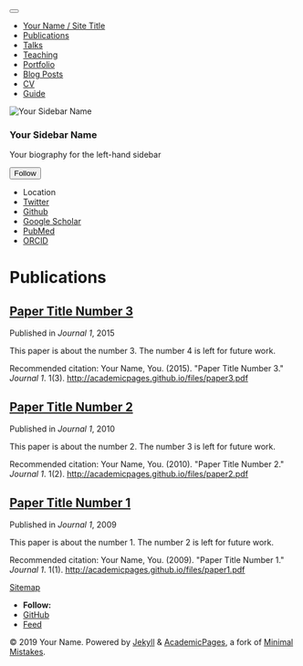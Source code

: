 <!-- # Points

## For all of the tasks that you complete can accumulate points and redeem them for special prizes!

### Total Points:

2,000


### Prize Options:
Raspberry pi- 10,000 points -->

<!doctype html><html lang="en" class="no-js"><head><meta charset="utf-8"> <!-- begin SEO --><title>Publications - Your Name / Site Title</title><meta property="og:locale" content="en-US"><meta property="og:site_name" content="Your Name / Site Title"><meta property="og:title" content="Publications"><link rel="canonical" href="https://academicpages.github.io/publications/"><meta property="og:url" content="https://academicpages.github.io/publications/"> <script type="application/ld+json"> { "@context" : "http://schema.org", "@type" : "Person", "name" : "Your Name", "url" : "https://academicpages.github.io", "sameAs" : null } </script> <!-- end SEO --><link href="https://academicpages.github.io/feed.xml" type="application/atom+xml" rel="alternate" title="Your Name / Site Title Feed"> <!-- http://t.co/dKP3o1e --><meta name="HandheldFriendly" content="True"><meta name="MobileOptimized" content="320"><meta name="viewport" content="width=device-width, initial-scale=1.0"> <script> document.documentElement.className = document.documentElement.className.replace(/\bno-js\b/g, '') + ' js '; </script> <!-- For all browsers --><link rel="stylesheet" href="https://academicpages.github.io/assets/css/main.css"><meta http-equiv="cleartype" content="on"> <!-- start custom head snippets --><link rel="apple-touch-icon" sizes="57x57" href="https://academicpages.github.io/images/apple-touch-icon-57x57.png?v=M44lzPylqQ"><link rel="apple-touch-icon" sizes="60x60" href="https://academicpages.github.io/images/apple-touch-icon-60x60.png?v=M44lzPylqQ"><link rel="apple-touch-icon" sizes="72x72" href="https://academicpages.github.io/images/apple-touch-icon-72x72.png?v=M44lzPylqQ"><link rel="apple-touch-icon" sizes="76x76" href="https://academicpages.github.io/images/apple-touch-icon-76x76.png?v=M44lzPylqQ"><link rel="apple-touch-icon" sizes="114x114" href="https://academicpages.github.io/images/apple-touch-icon-114x114.png?v=M44lzPylqQ"><link rel="apple-touch-icon" sizes="120x120" href="https://academicpages.github.io/images/apple-touch-icon-120x120.png?v=M44lzPylqQ"><link rel="apple-touch-icon" sizes="144x144" href="https://academicpages.github.io/images/apple-touch-icon-144x144.png?v=M44lzPylqQ"><link rel="apple-touch-icon" sizes="152x152" href="https://academicpages.github.io/images/apple-touch-icon-152x152.png?v=M44lzPylqQ"><link rel="apple-touch-icon" sizes="180x180" href="https://academicpages.github.io/images/apple-touch-icon-180x180.png?v=M44lzPylqQ"><link rel="icon" type="image/png" href="https://academicpages.github.io/images/favicon-32x32.png?v=M44lzPylqQ" sizes="32x32"><link rel="icon" type="image/png" href="https://academicpages.github.io/images/android-chrome-192x192.png?v=M44lzPylqQ" sizes="192x192"><link rel="icon" type="image/png" href="https://academicpages.github.io/images/favicon-96x96.png?v=M44lzPylqQ" sizes="96x96"><link rel="icon" type="image/png" href="https://academicpages.github.io/images/favicon-16x16.png?v=M44lzPylqQ" sizes="16x16"><link rel="manifest" href="https://academicpages.github.io/images/manifest.json?v=M44lzPylqQ"><link rel="mask-icon" href="https://academicpages.github.io/images/safari-pinned-tab.svg?v=M44lzPylqQ" color="#000000"><link rel="shortcut icon" href="/images/favicon.ico?v=M44lzPylqQ"><meta name="msapplication-TileColor" content="#000000"><meta name="msapplication-TileImage" content="https://academicpages.github.io/images/mstile-144x144.png?v=M44lzPylqQ"><meta name="msapplication-config" content="https://academicpages.github.io/images/browserconfig.xml?v=M44lzPylqQ"><meta name="theme-color" content="#ffffff"><link rel="stylesheet" href="https://academicpages.github.io/assets/css/academicons.css"/> <script type="text/x-mathjax-config"> MathJax.Hub.Config({ TeX: { equationNumbers: { autoNumber: "all" } } }); </script> <script type="text/x-mathjax-config"> MathJax.Hub.Config({ tex2jax: { inlineMath: [ ['$','$'], ["\\(","\\)"] ], processEscapes: true } }); </script> <script src='https://cdnjs.cloudflare.com/ajax/libs/mathjax/2.7.4/latest.js?config=TeX-MML-AM_CHTML' async></script> <!-- end custom head snippets --></head><body> <!--[if lt IE 9]><div class="notice--danger align-center" style="margin: 0;">You are using an <strong>outdated</strong> browser. Please <a href="http://browsehappy.com/">upgrade your browser</a> to improve your experience.</div><![endif]--><div class="masthead"><div class="masthead__inner-wrap"><div class="masthead__menu"><nav id="site-nav" class="greedy-nav"> <button><div class="navicon"></div></button><ul class="visible-links"><li class="masthead__menu-item masthead__menu-item--lg"><a href="https://academicpages.github.io/">Your Name / Site Title</a></li><li class="masthead__menu-item"><a href="https://academicpages.github.io/publications/">Publications</a></li><li class="masthead__menu-item"><a href="https://academicpages.github.io/talks/">Talks</a></li><li class="masthead__menu-item"><a href="https://academicpages.github.io/teaching/">Teaching</a></li><li class="masthead__menu-item"><a href="https://academicpages.github.io/portfolio/">Portfolio</a></li><li class="masthead__menu-item"><a href="https://academicpages.github.io/year-archive/">Blog Posts</a></li><li class="masthead__menu-item"><a href="https://academicpages.github.io/cv/">CV</a></li><li class="masthead__menu-item"><a href="https://academicpages.github.io/markdown/">Guide</a></li></ul><ul class="hidden-links hidden"></ul></nav></div></div></div><div id="main" role="main"><div class="sidebar sticky"><div itemscope itemtype="http://schema.org/Person"><div class="author__avatar"> <img src="https://academicpages.github.io/images/profile.png" class="author__avatar" alt="Your Sidebar Name"></div><div class="author__content"><h3 class="author__name">Your Sidebar Name</h3><p class="author__bio">Your biography for the left-hand sidebar</p></div><div class="author__urls-wrapper"> <button class="btn btn--inverse">Follow</button><ul class="author__urls social-icons"><li><i class="fa fa-fw fa-map-marker" aria-hidden="true"></i> Location</li><li><a href="https://twitter.com/replacethistwitterhandle"><i class="fab fa-fw fa-twitter-square" aria-hidden="true"></i> Twitter</a></li><li><a href="https://github.com/academicpages"><i class="fab fa-fw fa-github" aria-hidden="true"></i> Github</a></li><li><a href="http://yourfullgooglescholarurl.com"><i class="fas fa-fw fa-graduation-cap"></i> Google Scholar</a></li><li><a href="https://www.ncbi.nlm.nih.gov/pubmed/?term=john+snow"><i class="ai ai-pubmed-square ai-fw"></i> PubMed</a></li><li><a href="http://orcid.org/yourorcidurl"><i class="ai ai-orcid-square ai-fw"></i> ORCID</a></li></ul></div></div></div><div class="archive"><h1 class="page__title">Publications</h1><div class="list__item"><article class="archive__item" itemscope="" itemtype="http://schema.org/CreativeWork"><h2 class="archive__item-title" itemprop="headline"> <a href="https://academicpages.github.io/publication/2015-10-01-paper-title-number-3" rel="permalink">Paper Title Number 3 </a></h2><p>Published in <i>Journal 1</i>, 2015</p><p class="archive__item-excerpt" itemprop="description"><p>This paper is about the number 3. The number 4 is left for future work.</p></p><p>Recommended citation: Your Name, You. (2015). &quot;Paper Title Number 3.&quot; <i>Journal 1</i>. 1(3). <a href="http://academicpages.github.io/files/paper3.pdf"><u>http://academicpages.github.io/files/paper3.pdf</u></a></p></article></div><div class="list__item"><article class="archive__item" itemscope="" itemtype="http://schema.org/CreativeWork"><h2 class="archive__item-title" itemprop="headline"> <a href="https://academicpages.github.io/publication/2010-10-01-paper-title-number-2" rel="permalink">Paper Title Number 2 </a></h2><p>Published in <i>Journal 1</i>, 2010</p><p class="archive__item-excerpt" itemprop="description"><p>This paper is about the number 2. The number 3 is left for future work.</p></p><p>Recommended citation: Your Name, You. (2010). &quot;Paper Title Number 2.&quot; <i>Journal 1</i>. 1(2). <a href="http://academicpages.github.io/files/paper2.pdf"><u>http://academicpages.github.io/files/paper2.pdf</u></a></p></article></div><div class="list__item"><article class="archive__item" itemscope="" itemtype="http://schema.org/CreativeWork"><h2 class="archive__item-title" itemprop="headline"> <a href="https://academicpages.github.io/publication/2009-10-01-paper-title-number-1" rel="permalink">Paper Title Number 1 </a></h2><p>Published in <i>Journal 1</i>, 2009</p><p class="archive__item-excerpt" itemprop="description"><p>This paper is about the number 1. The number 2 is left for future work.</p></p><p>Recommended citation: Your Name, You. (2009). &quot;Paper Title Number 1.&quot; <i>Journal 1</i>. 1(1). <a href="http://academicpages.github.io/files/paper1.pdf"><u>http://academicpages.github.io/files/paper1.pdf</u></a></p></article></div></div></div><div class="page__footer"><footer> <!-- start custom footer snippets --> <a href="/sitemap/">Sitemap</a> <!-- end custom footer snippets --><div class="page__footer-follow"><ul class="social-icons"><li><strong>Follow:</strong></li><li><a href="http://github.com/academicpages"><i class="fab fa-github" aria-hidden="true"></i> GitHub</a></li><li><a href="https://academicpages.github.io/feed.xml"><i class="fa fa-fw fa-rss-square" aria-hidden="true"></i> Feed</a></li></ul></div><div class="page__footer-copyright">&copy; 2019 Your Name. Powered by <a href="http://jekyllrb.com" rel="nofollow">Jekyll</a> &amp; <a href="https://github.com/academicpages/academicpages.github.io">AcademicPages</a>, a fork of <a href="https://mademistakes.com/work/minimal-mistakes-jekyll-theme/" rel="nofollow">Minimal Mistakes</a>.</div></footer></div><script src="https://academicpages.github.io/assets/js/main.min.js"></script> <script> (function(i,s,o,g,r,a,m){i['GoogleAnalyticsObject']=r;i[r]=i[r]||function(){ (i[r].q=i[r].q||[]).push(arguments)},i[r].l=1*new Date();a=s.createElement(o), m=s.getElementsByTagName(o)[0];a.async=1;a.src=g;m.parentNode.insertBefore(a,m) })(window,document,'script','//www.google-analytics.com/analytics.js','ga'); ga('create', '', 'auto'); ga('send', 'pageview'); </script></body></html>
